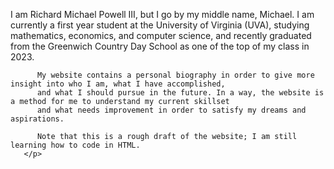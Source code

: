 <!DOCTYPE html>
<html>
   <head>
      <title> Richard Michael Powell III</title>
   </head>
   <body>
       <p>
          I am Richard Michael Powell III, but I go by my middle name, Michael. I am currently a first year student at the 
          University of Virginia (UVA), studying mathematics, economics, and computer science, and recently graduated 
          from the Greenwich Country Day School as one of the top of my class in 2023. 
          
          My website contains a personal biography in order to give more insight into who I am, what I have accomplished, 
          and what I should pursue in the future. In a way, the website is a method for me to understand my current skillset
          and what needs improvement in order to satisfy my dreams and aspirations.
          
          Note that this is a rough draft of the website; I am still learning how to code in HTML.
       </p>
   </body>
</html>
